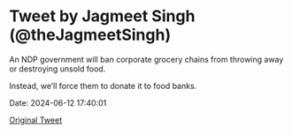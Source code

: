 # Tweet by Jagmeet Singh (@theJagmeetSingh)

An NDP government will ban corporate grocery chains from throwing away or destroying unsold food.  

Instead, we’ll force them to donate it to food banks.

Date: 2024-06-12 17:40:01

[Original Tweet](https://x.com/theJagmeetSingh/status/1800946170333676013)
